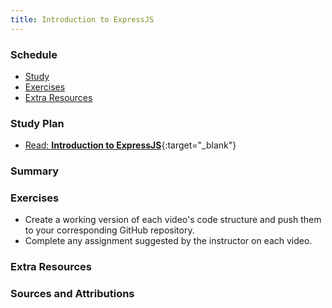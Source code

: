 ```yaml
---
title: Introduction to ExpressJS
---
```


### Schedule

  - [Study](#study-plan-2)
  - [Exercises](#exercises-2)
  - [Extra Resources](#extra-resources-2)

### Study Plan

  <!-- SGEN:META:PROGRESS:task=Watch: 'Introduction to ExpressJS' -->

  <!-- SGEN:META:PROGRESS:task=Watch: 'Middleware in ExpressJS' -->

  <!-- SGEN:META:PROGRESS:task=Watch: 'Express Router' -->
  - [Read: **Introduction to ExpressJS**](../modules/javascript/nodejs/intro/index.md){:target="_blank"}

### Summary

### Exercises

  - Create a working version of each video's code structure and push them to your corresponding GitHub repository.
  - Complete any assignment suggested by the instructor on each video.

### Extra Resources

### Sources and Attributions